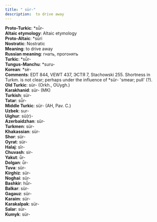 ```yaml
---
title: " sür-"
description:  to drive away
---
```


<strong>Proto-Turkic</strong>:  *sǖr-<br>
<strong>Altaic etymology</strong>:  Altaic etymology<br>
<strong> Proto-Altaic</strong>:  *sū́ri<br>
<strong>Nostratic</strong>:  Nostratic<br>
<strong>Meaning</strong>:  to drive away<br>
<strong>Russian meaning</strong>:  гнать, прогонять<br>
<strong>Turkic</strong>:  *sǖr-<br>
<strong>Tungus-Manchu</strong>:  *suru-<br>
<strong>Korean</strong>:  *sɨ́r-<br>
<strong>Comments</strong>:  EDT 844, VEWT 437, ЭСТЯ 7, Stachowski 255. Shortness in Turkm. is not clear; perhaps under the influence of *sür- 'smear; pull' (?).<br>
<strong>Old Turkic</strong>:  sür- (Orkh., OUygh.)<br>
<strong>Karakhanid</strong>:  sür- (MK)<br>
<strong>Turkish</strong>:  sür-<br>
<strong>Tatar</strong>:  sü̆r-<br>
<strong>Middle Turkic</strong>:  sür- (AH, Pav. C.)<br>
<strong>Uzbek</strong>:  sur-<br>
<strong>Uighur</strong>:  sü(r)-<br>
<strong>Azerbaidzhan</strong>:  sür-<br>
<strong>Turkmen</strong>:  sür-<br>
<strong>Khakassian</strong>:  sür-<br>
<strong>Shor</strong>:  sür-<br>
<strong>Oyrat</strong>:  sür-<br>
<strong>Halaj</strong>:  sīr-<br>
<strong>Chuvash</strong>:  sir-<br>
<strong>Yakut</strong>:  ǖr-<br>
<strong>Dolgan</strong>:  ǖr-<br>
<strong>Tuva</strong>:  sür-<br>
<strong>Kirghiz</strong>:  sür-<br>
<strong>Noghai</strong>:  sür-<br>
<strong>Bashkir</strong>:  hü̆r-<br>
<strong>Balkar</strong>:  sür-<br>
<strong>Gagauz</strong>:  sür-<br>
<strong>Karaim</strong>:  sür-<br>
<strong>Karakalpak</strong>:  sür-<br>
<strong>Salar</strong>:  sür-<br>
<strong>Kumyk</strong>:  sür-<br>


